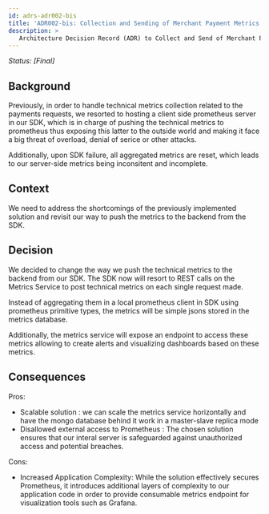 ```yaml
---
id: adrs-adr002-bis
title: 'ADR002-bis: Collection and Sending of Merchant Payment Metrics to Prometheus in the SDK'
description: >
   Architecture Decision Record (ADR) to Collect and Send of Merchant Payment Metrics to Prometheus in the SDK
---
```

*Status: [Final]*

## Background

Previously, in order to handle technical metrics collection related to the payments requests, we resorted to hosting a client side prometheus server in our SDK, which is in charge of pushing the technical metrics to prometheus thus exposing this latter to the outside world and making it face a big threat of overload, denial of serice or other attacks.

Additionally, upon SDK failure, all aggregated metrics are reset, which leads to our server-side metrics being inconsitent and incomplete.

## Context

We need to address the shortcomings of the previously implemented solution and revisit our way to push the metrics to the backend from the SDK.

## Decision

We decided to change the way we push the technical metrics to the backend from our SDK. The SDK now will resort to REST calls on the Metrics Service to post technical metrics on each single request made. 

Instead of aggregating them in a local prometheus client in SDK using prometheus primitive types, the metrics will be simple jsons stored in the metrics database.

Additionally, the metrics service will expose an endpoint to access these metrics allowing to create alerts and visualizing dashboards based on these metrics.

## Consequences
Pros:

* Scalable solution : we can scale the metrics service horizontally and have the mongo database behind it work in a master-slave replica mode
* Disallowed external access to Prometheus : The chosen solution ensures that our interal server is safeguarded against unauthorized access and potential breaches.

Cons:

* Increased Application Complexity: While the solution effectively secures Prometheus, it introduces additional layers of complexity to our application code in order to provide consumable metrics endpoint for visualization tools such as Grafana.

